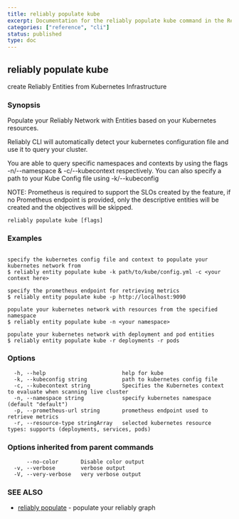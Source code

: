 ```yaml
---
title: reliably populate kube
excerpt: Documentation for the reliably populate kube command in the Reliably CLI
categories: ["reference", "cli"]
status: published
type: doc
---
```

## reliably populate kube

create Reliably Entities from Kubernetes Infrastructure

### Synopsis


Populate your Reliably Network with Entities based
on your Kubernetes resources.

Reliably CLI will automatically detect your kubernetes
configuration file and use it to query your cluster.

You are able to query specific namespaces and contexts
by using the flags -n/--namespace & -c/--kubecontext respectively. You can also 
specify a path to your Kube Config file using -k/--kubeconfig

NOTE: Prometheus is required to support the SLOs created
by the feature, if no Prometheus endpoint is provided, 
only the descriptive entities will be created and the objectives
will be skipped.

```
reliably populate kube [flags]
```

### Examples

```

specify the kubernetes config file and context to populate your kubernetes network from
$ reliably entity populate kube -k path/to/kube/config.yml -c <your context here>

specify the prometheus endpoint for retrieving metrics
$ reliably entity populate kube -p http://localhost:9090

populate your kubernetes network with resources from the specified namespace
$ reliably entity populate kube -n <your namespace>

populate your kubernetes network with deployment and pod entities
$ reliably entity populate kube -r deployments -r pods
```

### Options

```
  -h, --help                        help for kube
  -k, --kubeconfig string           path to kubernetes config file
  -c, --kubecontext string          Specifies the Kubernetes context to evaluate when scanning live cluster
  -n, --namespace string            specify kubernetes namespace (default "default")
  -p, --prometheus-url string       prometheus endpoint used to retrieve metrics
  -r, --resource-type stringArray   selected kubernetes resource types: supports (deployments, services, pods)
```

### Options inherited from parent commands

```
      --no-color       Disable color output
  -v, --verbose        verbose output
  -V, --very-verbose   very verbose output
```

### SEE ALSO

* [reliably populate](/docs/reference/cli/reliably-populate/)	 - populate your reliably graph


